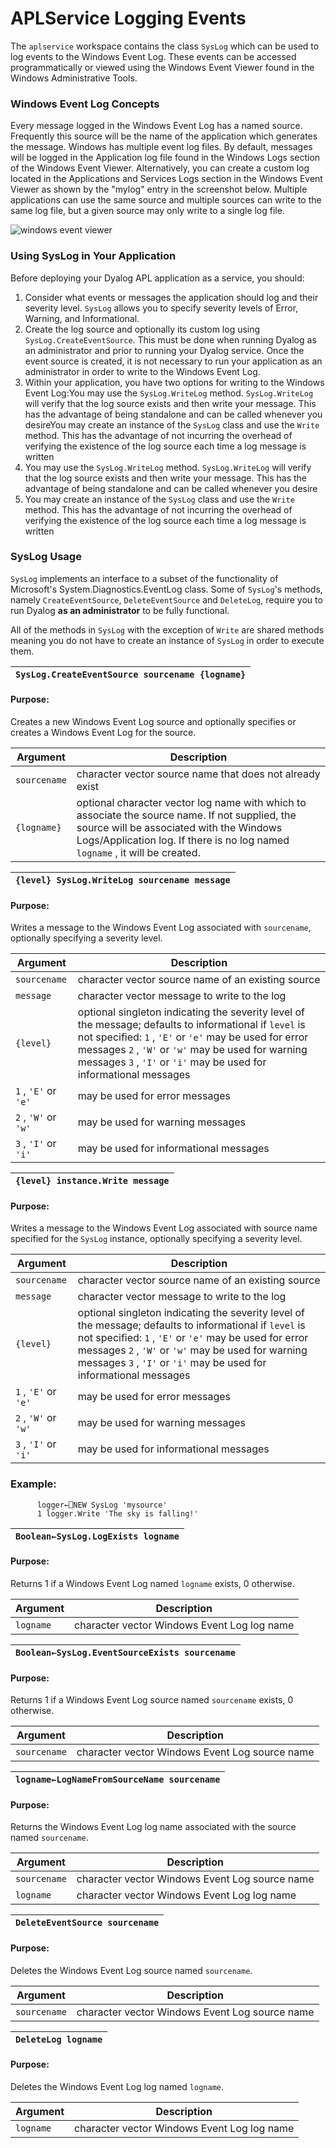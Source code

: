 # APLService Logging Events

The `aplservice` workspace contains the class `SysLog` which can be used to log events to the Windows Event Log.  These events can be accessed programmatically or viewed using the Windows Event Viewer found in the Windows Administrative Tools.

### Windows Event Log Concepts

Every message logged in the Windows Event Log has a named source.  Frequently this source will be the name of the application which generates the message.  Windows has multiple event log files.  By default, messages will be logged in the Application log file found in the Windows Logs section of the Windows Event Viewer.  Alternatively, you can create a custom log located in the Applications and Services Logs section in the Windows Event Viewer as shown by the "mylog" entry in the screenshot below.  Multiple applications can use the same source and multiple sources can write to the same log file, but a given source may only write to a single log file.

![windows event viewer](../img/windows-event-viewer.png)

### Using SysLog in Your Application

Before deploying your Dyalog APL application as a service, you should:

1. Consider what events or messages the application should log and their severity level. `SysLog` allows you to specify severity levels of Error, Warning, and Informational.
2. Create the log source and optionally its custom log using `SysLog.CreateEventSource`.  This must be done when running Dyalog as an administrator and prior to running your Dyalog service.  Once the event source is created, it is not necessary to run your application as an administrator in order to write to the Windows Event Log.
3. Within your application, you have two options for writing to the Windows Event Log:You may use the `SysLog.WriteLog` method.  `SysLog.WriteLog` will verify that the log source exists and then write your message.  This has the advantage of being standalone and can be called whenever you desireYou may create an instance of the `SysLog` class and use the `Write` method.  This has the advantage of not incurring the overhead of verifying the existence of the log source each time a log message is written
4. You may use the `SysLog.WriteLog` method.  `SysLog.WriteLog` will verify that the log source exists and then write your message.  This has the advantage of being standalone and can be called whenever you desire
5. You may create an instance of the `SysLog` class and use the `Write` method.  This has the advantage of not incurring the overhead of verifying the existence of the log source each time a log message is written

### SysLog Usage

`SysLog` implements an interface to a subset of the functionality of Microsoft's System.Diagnostics.EventLog class.  Some of `SysLog`'s methods, namely  `CreateEventSource`, `DeleteEventSource` and `DeleteLog`, require you to run Dyalog **as an administrator** to be fully functional.

All of the methods in `SysLog` with the exception of `Write` are shared methods meaning you do not have to create an instance of `SysLog` in order to execute them.

| `SysLog.CreateEventSource sourcename {logname}` |
| ---  |

#### Purpose:

Creates a new Windows Event Log source and optionally specifies or creates a Windows Event Log for the source.

| Argument | Description |
| --- | ---  |
| `sourcename` | character vector source name that does not already exist |
| `{logname}` | optional character vector log name with which to associate the source name. If not supplied, the source will be associated with the Windows Logs/Application log.  If there is no log named `logname` , it will be created. |

| `{level} SysLog.WriteLog sourcename message` |
| ---  |

#### Purpose:

Writes a message to the Windows Event Log associated with `sourcename`, optionally specifying a severity level.

| Argument | Description |
| --- | ---  |
| `sourcename` | character vector source name of an existing source |
| `message` | character vector message to write to the log |
| `{level}` | optional singleton indicating the severity level of the message; defaults to informational if `level` is not specified: `1` , `'E'` or `'e'` may be used for error messages `2` , `'W'` or `'w'` may be used for warning messages `3` , `'I'` or `'i'` may be used for informational messages | `1` , `'E'` or `'e'` | may be used for error messages | `2` , `'W'` or `'w'` | may be used for warning messages | `3` , `'I'` or `'i'` | may be used for informational messages |
| `1` , `'E'` or `'e'` | may be used for error messages |
| `2` , `'W'` or `'w'` | may be used for warning messages |
| `3` , `'I'` or `'i'` | may be used for informational messages |

| `{level} instance.Write message` |
| ---  |

#### Purpose:

Writes a message to the Windows Event Log associated with source name specified for the `SysLog` instance, optionally specifying a severity level.

| Argument | Description |
| --- | ---  |
| `sourcename` | character vector source name of an existing source |
| `message` | character vector message to write to the log |
| `{level}` | optional singleton indicating the severity level of the message; defaults to informational if `level` is not specified: `1` , `'E'` or `'e'` may be used for error messages `2` , `'W'` or `'w'` may be used for warning messages `3` , `'I'` or `'i'` may be used for informational messages | `1` , `'E'` or `'e'` | may be used for error messages | `2` , `'W'` or `'w'` | may be used for warning messages | `3` , `'I'` or `'i'` | may be used for informational messages |
| `1` , `'E'` or `'e'` | may be used for error messages |
| `2` , `'W'` or `'w'` | may be used for warning messages |
| `3` , `'I'` or `'i'` | may be used for informational messages |

### Example:
```apl
      logger←⎕NEW SysLog 'mysource'
      1 logger.Write 'The sky is falling!'
```

| `Boolean←SysLog.LogExists logname` |
| ---  |

#### Purpose:

Returns 1 if a Windows Event Log named `logname` exists, 0 otherwise.

| Argument | Description |
| --- | ---  |
| `logname` | character vector Windows Event Log log name |

| `Boolean←SysLog.EventSourceExists sourcename` |
| ---  |

#### Purpose:

Returns 1 if a Windows Event Log source named `sourcename` exists, 0 otherwise.

| Argument | Description |
| --- | ---  |
| `sourcename` | character vector Windows Event Log source name |

| `logname←LogNameFromSourceName sourcename` |
| ---  |

#### Purpose:

Returns the Windows Event Log log name associated with the source named `sourcename`.

| Argument | Description |
| --- | ---  |
| `sourcename` | character vector Windows Event Log source name |
| `logname` | character vector Windows Event Log log name |

| `DeleteEventSource sourcename` |
| ---  |

#### Purpose:

Deletes the Windows Event Log source named `sourcename`.

| Argument | Description |
| --- | ---  |
| `sourcename` | character vector Windows Event Log source name |

| `DeleteLog logname` |
| ---  |

#### Purpose:

Deletes the Windows Event Log log named `logname`.

| Argument | Description |
| --- | ---  |
| `logname` | character vector Windows Event Log log name |
